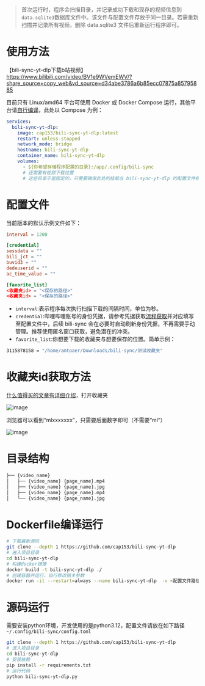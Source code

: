 > 首次运行时，程序会扫描目录，并记录成功下载和现存的视频信息到`data.sqlite3`数据库文件中。该文件与配置文件存放于同一目录。若需重新扫描并记录所有视频，删除 data.sqlite3 文件后重新运行程序即可。

# 使用方法

【bili-sync-yt-dlp下载b站视频】 https://www.bilibili.com/video/BV1e9WVemEWV/?share_source=copy_web&vd_source=d34abe3786a6b85ecc07875a85795885

目前只有 Linux/amd64 平台可使用 Docker 或 Docker Compose 运行，其他平台请[自行编译](#Dockerfile编译运行)，此处以 Compose 为例：

```yml
services:
  bili-sync-yt-dlp:
    image: cap153/bili-sync-yt-dlp:latest
    restart: unless-stopped
    network_mode: bridge
    hostname: bili-sync-yt-dlp
    container_name: bili-sync-yt-dlp
    volumes:
      - ${你希望存储程序配置的目录}:/app/.config/bili-sync
      # 还需要有视频下载位置
      # 这些目录不是固定的，只需要确保此处的挂载与 bili-sync-yt-dlp 的配置文件相匹配
```

# 配置文件

当前版本的默认示例文件如下：

```toml
interval = 1200

[credential]
sessdata = ""
bili_jct = ""
buvid3 = ""
dedeuserid = ""
ac_time_value = ""

[favorite_list]
<收藏夹id> = "<保存的路径>"
<收藏夹id> = "<保存的路径>"
```

- `interval`:表示程序每次执行扫描下载的间隔时间，单位为秒。
- `credential`:哔哩哔哩账号的身份凭据，请参考凭据获取[流程获取](https://nemo2011.github.io/bilibili-api/#/get-credential)并对应填写至配置文件中，后续 bili-sync 会在必要时自动刷新身份凭据，不再需要手动管理。推荐使用匿名窗口获取，避免潜在的冲突。
- `favorite_list`:你想要下载的收藏夹与想要保存的位置。简单示例：

```bash
3115878158 = "/home/amtoaer/Downloads/bili-sync/测试收藏夹"
```
# 收藏夹id获取方法

[什么值得买的文章有详细介绍](https://post.smzdm.com/p/a4xl63gk/)，打开收藏夹

![image](https://github.com/user-attachments/assets/02efefe9-0a3a-46d6-8646-a6aa462d62c2)

浏览器可以看到“mlxxxxxxx”，只需要后面数字即可（不需要“ml“）

![image](https://github.com/user-attachments/assets/270c7f2f-b1b1-49a1-a450-a133f0d459fa)

# 目录结构

```bash
├── {video_name}
│   ├── {video_name} {page_name}.mp4
│   ├── {video_name} {page_name}.jpg
│   ├── {video_name} {page_name}.mp4
│   └── {video_name} {page_name}.jpg
```

# Dockerfile编译运行

```bash
# 下载最新源码
git clone --depth 1 https://github.com/cap153/bili-sync-yt-dlp
# 进入项目目录
cd bili-sync-yt-dlp
# 构建docker镜像
docker build -t bili-sync-yt-dlp ./
# 创建容器并运行，自行修改相关参数
docker run -it --restart=always --name bili-sync-yt-dlp  -v <配置文件路径>:/app/.config/bili-sync -v <视频想保存的路径>:<配置文件写的收藏夹路径> bili-sync-yt-dlp
```

# 源码运行

需要安装python环境，开发使用的是python3.12，配置文件请放在如下路径`~/.config/bili-sync/config.toml`

```bash
git clone --depth 1 https://github.com/cap153/bili-sync-yt-dlp
# 进入项目目录
cd bili-sync-yt-dlp
# 安装依赖
pip install -r requirements.txt
# 运行代码
python bili-sync-yt-dlp.py
```


